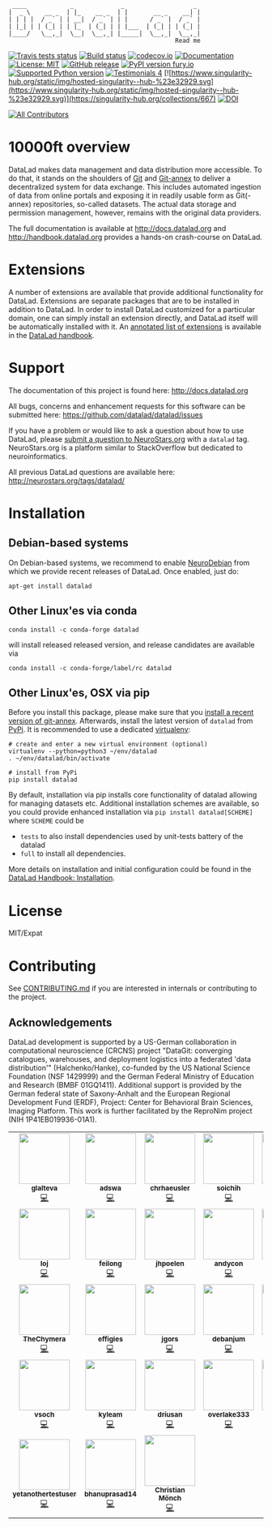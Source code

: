      ____            _             _                   _ 
    |  _ \    __ _  | |_    __ _  | |       __ _    __| |
    | | | |  / _` | | __|  / _` | | |      / _` |  / _` |
    | |_| | | (_| | | |_  | (_| | | |___  | (_| | | (_| |
    |____/   \__,_|  \__|  \__,_| |_____|  \__,_|  \__,_|
                                                  Read me

[![Travis tests status](https://secure.travis-ci.org/datalad/datalad.png?branch=master)](https://travis-ci.org/datalad/datalad)
[![Build status](https://ci.appveyor.com/api/projects/status/github/datalad/datalad?branch=master&svg=true)](https://ci.appveyor.com/project/mih/datalad/branch/master)
[![codecov.io](https://codecov.io/github/datalad/datalad/coverage.svg?branch=master)](https://codecov.io/github/datalad/datalad?branch=master)
[![Documentation](https://readthedocs.org/projects/datalad/badge/?version=latest)](http://datalad.rtfd.org)
[![License: MIT](https://img.shields.io/badge/License-MIT-yellow.svg)](https://opensource.org/licenses/MIT)
[![GitHub release](https://img.shields.io/github/release/datalad/datalad.svg)](https://GitHub.com/datalad/datalad/releases/)
[![PyPI version fury.io](https://badge.fury.io/py/datalad.svg)](https://pypi.python.org/pypi/datalad/)
[![Supported Python version](https://img.shields.io/pypi/pyversions/datalad)](https://pypi.org/project/datalad/)
[![Testimonials 4](https://img.shields.io/badge/testimonials-4-brightgreen.svg)](https://github.com/datalad/datalad/wiki/Testimonials)
[![https://www.singularity-hub.org/static/img/hosted-singularity--hub-%23e32929.svg](https://www.singularity-hub.org/static/img/hosted-singularity--hub-%23e32929.svg)](https://singularity-hub.org/collections/667) [![DOI](https://zenodo.org/badge/DOI/10.5281/zenodo.3233911.svg)](https://doi.org/10.5281/zenodo.3233911)
<!-- ALL-CONTRIBUTORS-BADGE:START - Do not remove or modify this section -->
[![All Contributors](https://img.shields.io/badge/all_contributors-31-orange.svg?style=flat-square)](#contributors-)
<!-- ALL-CONTRIBUTORS-BADGE:END -->


# 10000ft overview

DataLad makes data management and data distribution more accessible.
To do that, it stands on the shoulders of [Git] and [Git-annex] to deliver a
decentralized system for data exchange. This includes automated ingestion of
data from online portals and exposing it in readily usable form as Git(-annex)
repositories, so-called datasets. The actual data storage and permission
management, however, remains with the original data providers.

The full documentation is available at http://docs.datalad.org and
http://handbook.datalad.org provides a hands-on crash-course on DataLad.

# Extensions

A number of extensions are available that provide additional functionality for
DataLad. Extensions are separate packages that are to be installed in addition
to DataLad. In order to install DataLad customized for a particular domain, one
can simply install an extension directly, and DataLad itself will be
automatically installed with it. An [annotated list of
extensions](http://handbook.datalad.org/extension_pkgs.html) is available in
the [DataLad handbook](http://handbook.datalad.org).


# Support

The documentation of this project is found here:
http://docs.datalad.org

All bugs, concerns and enhancement requests for this software can be submitted here:
https://github.com/datalad/datalad/issues

If you have a problem or would like to ask a question about how to use DataLad,
please [submit a question to
NeuroStars.org](https://neurostars.org/new-topic?body=-%20Please%20describe%20the%20problem.%0A-%20What%20steps%20will%20reproduce%20the%20problem%3F%0A-%20What%20version%20of%20DataLad%20are%20you%20using%20%28run%20%60datalad%20--version%60%29%3F%20On%20what%20operating%20system%20%28consider%20running%20%60datalad%20plugin%20wtf%60%29%3F%0A-%20Please%20provide%20any%20additional%20information%20below.%0A-%20Have%20you%20had%20any%20luck%20using%20DataLad%20before%3F%20%28Sometimes%20we%20get%20tired%20of%20reading%20bug%20reports%20all%20day%20and%20a%20lil'%20positive%20end%20note%20does%20wonders%29&tags=datalad)
with a ``datalad`` tag.  NeuroStars.org is a platform similar to StackOverflow
but dedicated to neuroinformatics.

All previous DataLad questions are available here:
http://neurostars.org/tags/datalad/


# Installation

## Debian-based systems

On Debian-based systems, we recommend to enable [NeuroDebian] from which we
provide recent releases of DataLad. Once enabled, just do:

    apt-get install datalad

## Other Linux'es via conda

    conda install -c conda-forge datalad

will install released released version, and release candidates are available
via

    conda install -c conda-forge/label/rc datalad

## Other Linux'es, OSX via pip

Before you install this package, please make sure that you [install a recent
version of git-annex](https://git-annex.branchable.com/install).  Afterwards,
install the latest version of `datalad` from
[PyPi](https://pypi.org/project/datalad). It is recommended to use
a dedicated [virtualenv](https://virtualenv.pypa.io):

    # create and enter a new virtual environment (optional)
    virtualenv --python=python3 ~/env/datalad
    . ~/env/datalad/bin/activate

    # install from PyPi
    pip install datalad

By default, installation via pip installs core functionality of datalad
allowing for managing datasets etc.  Additional installation schemes
are available, so you could provide enhanced installation via
`pip install datalad[SCHEME]` where `SCHEME` could be

- `tests`
     to also install dependencies used by unit-tests battery of the datalad
- `full`
     to install all dependencies.

More details on installation and initial configuration could be found in the
[DataLad Handbook: Installation].

# License

MIT/Expat


# Contributing

See [CONTRIBUTING.md](CONTRIBUTING.md) if you are interested in internals or
contributing to the project. 

## Acknowledgements

DataLad development is supported by a US-German collaboration in computational
neuroscience (CRCNS) project "DataGit: converging catalogues, warehouses, and
deployment logistics into a federated 'data distribution'" (Halchenko/Hanke),
co-funded by the US National Science Foundation (NSF 1429999) and the German
Federal Ministry of Education and Research (BMBF 01GQ1411). Additional support
is provided by the German federal state of Saxony-Anhalt and the European
Regional Development Fund (ERDF), Project: Center for Behavioral Brain
Sciences, Imaging Platform.  This work is further facilitated by the ReproNim
project (NIH 1P41EB019936-01A1).

<!-- ALL-CONTRIBUTORS-LIST:START - Do not remove or modify this section -->
<!-- prettier-ignore-start -->
<!-- markdownlint-disable -->
<table>
  <tr>
    <td align="center"><a href="https://github.com/glalteva"><img src="https://avatars2.githubusercontent.com/u/14296143?v=4?s=100" width="100px;" alt=""/><br /><sub><b>glalteva</b></sub></a><br /><a href="https://github.com/datalad/datalad/commits?author=glalteva" title="Code">💻</a></td>
    <td align="center"><a href="https://github.com/adswa"><img src="https://avatars1.githubusercontent.com/u/29738718?v=4?s=100" width="100px;" alt=""/><br /><sub><b>adswa</b></sub></a><br /><a href="https://github.com/datalad/datalad/commits?author=adswa" title="Code">💻</a></td>
    <td align="center"><a href="https://github.com/chrhaeusler"><img src="https://avatars0.githubusercontent.com/u/8115807?v=4?s=100" width="100px;" alt=""/><br /><sub><b>chrhaeusler</b></sub></a><br /><a href="https://github.com/datalad/datalad/commits?author=chrhaeusler" title="Code">💻</a></td>
    <td align="center"><a href="https://github.com/soichih"><img src="https://avatars3.githubusercontent.com/u/923896?v=4?s=100" width="100px;" alt=""/><br /><sub><b>soichih</b></sub></a><br /><a href="https://github.com/datalad/datalad/commits?author=soichih" title="Code">💻</a></td>
    <td align="center"><a href="https://github.com/mvdoc"><img src="https://avatars1.githubusercontent.com/u/6150554?v=4?s=100" width="100px;" alt=""/><br /><sub><b>mvdoc</b></sub></a><br /><a href="https://github.com/datalad/datalad/commits?author=mvdoc" title="Code">💻</a></td>
    <td align="center"><a href="https://github.com/mih"><img src="https://avatars1.githubusercontent.com/u/136479?v=4?s=100" width="100px;" alt=""/><br /><sub><b>mih</b></sub></a><br /><a href="https://github.com/datalad/datalad/commits?author=mih" title="Code">💻</a></td>
    <td align="center"><a href="https://github.com/yarikoptic"><img src="https://avatars3.githubusercontent.com/u/39889?v=4?s=100" width="100px;" alt=""/><br /><sub><b>yarikoptic</b></sub></a><br /><a href="https://github.com/datalad/datalad/commits?author=yarikoptic" title="Code">💻</a></td>
  </tr>
  <tr>
    <td align="center"><a href="https://github.com/loj"><img src="https://avatars2.githubusercontent.com/u/15157717?v=4?s=100" width="100px;" alt=""/><br /><sub><b>loj</b></sub></a><br /><a href="https://github.com/datalad/datalad/commits?author=loj" title="Code">💻</a></td>
    <td align="center"><a href="https://github.com/feilong"><img src="https://avatars2.githubusercontent.com/u/2242261?v=4?s=100" width="100px;" alt=""/><br /><sub><b>feilong</b></sub></a><br /><a href="https://github.com/datalad/datalad/commits?author=feilong" title="Code">💻</a></td>
    <td align="center"><a href="https://github.com/jhpoelen"><img src="https://avatars2.githubusercontent.com/u/1084872?v=4?s=100" width="100px;" alt=""/><br /><sub><b>jhpoelen</b></sub></a><br /><a href="https://github.com/datalad/datalad/commits?author=jhpoelen" title="Code">💻</a></td>
    <td align="center"><a href="https://github.com/andycon"><img src="https://avatars1.githubusercontent.com/u/3965889?v=4?s=100" width="100px;" alt=""/><br /><sub><b>andycon</b></sub></a><br /><a href="https://github.com/datalad/datalad/commits?author=andycon" title="Code">💻</a></td>
    <td align="center"><a href="https://github.com/nicholsn"><img src="https://avatars3.githubusercontent.com/u/463344?v=4?s=100" width="100px;" alt=""/><br /><sub><b>nicholsn</b></sub></a><br /><a href="https://github.com/datalad/datalad/commits?author=nicholsn" title="Code">💻</a></td>
    <td align="center"><a href="https://github.com/adelavega"><img src="https://avatars0.githubusercontent.com/u/2774448?v=4?s=100" width="100px;" alt=""/><br /><sub><b>adelavega</b></sub></a><br /><a href="https://github.com/datalad/datalad/commits?author=adelavega" title="Code">💻</a></td>
    <td align="center"><a href="https://github.com/kskyten"><img src="https://avatars0.githubusercontent.com/u/4163878?v=4?s=100" width="100px;" alt=""/><br /><sub><b>kskyten</b></sub></a><br /><a href="https://github.com/datalad/datalad/commits?author=kskyten" title="Code">💻</a></td>
  </tr>
  <tr>
    <td align="center"><a href="https://github.com/TheChymera"><img src="https://avatars2.githubusercontent.com/u/950524?v=4?s=100" width="100px;" alt=""/><br /><sub><b>TheChymera</b></sub></a><br /><a href="https://github.com/datalad/datalad/commits?author=TheChymera" title="Code">💻</a></td>
    <td align="center"><a href="https://github.com/effigies"><img src="https://avatars0.githubusercontent.com/u/83442?v=4?s=100" width="100px;" alt=""/><br /><sub><b>effigies</b></sub></a><br /><a href="https://github.com/datalad/datalad/commits?author=effigies" title="Code">💻</a></td>
    <td align="center"><a href="https://github.com/jgors"><img src="https://avatars1.githubusercontent.com/u/386585?v=4?s=100" width="100px;" alt=""/><br /><sub><b>jgors</b></sub></a><br /><a href="https://github.com/datalad/datalad/commits?author=jgors" title="Code">💻</a></td>
    <td align="center"><a href="https://github.com/debanjum"><img src="https://avatars1.githubusercontent.com/u/6413477?v=4?s=100" width="100px;" alt=""/><br /><sub><b>debanjum</b></sub></a><br /><a href="https://github.com/datalad/datalad/commits?author=debanjum" title="Code">💻</a></td>
    <td align="center"><a href="https://github.com/nellh"><img src="https://avatars3.githubusercontent.com/u/11369795?v=4?s=100" width="100px;" alt=""/><br /><sub><b>nellh</b></sub></a><br /><a href="https://github.com/datalad/datalad/commits?author=nellh" title="Code">💻</a></td>
    <td align="center"><a href="https://github.com/emdupre"><img src="https://avatars3.githubusercontent.com/u/15017191?v=4?s=100" width="100px;" alt=""/><br /><sub><b>emdupre</b></sub></a><br /><a href="https://github.com/datalad/datalad/commits?author=emdupre" title="Code">💻</a></td>
    <td align="center"><a href="https://github.com/aqw"><img src="https://avatars0.githubusercontent.com/u/765557?v=4?s=100" width="100px;" alt=""/><br /><sub><b>aqw</b></sub></a><br /><a href="https://github.com/datalad/datalad/commits?author=aqw" title="Code">💻</a></td>
  </tr>
  <tr>
    <td align="center"><a href="https://github.com/vsoch"><img src="https://avatars0.githubusercontent.com/u/814322?v=4?s=100" width="100px;" alt=""/><br /><sub><b>vsoch</b></sub></a><br /><a href="https://github.com/datalad/datalad/commits?author=vsoch" title="Code">💻</a></td>
    <td align="center"><a href="https://github.com/kyleam"><img src="https://avatars2.githubusercontent.com/u/1297788?v=4?s=100" width="100px;" alt=""/><br /><sub><b>kyleam</b></sub></a><br /><a href="https://github.com/datalad/datalad/commits?author=kyleam" title="Code">💻</a></td>
    <td align="center"><a href="https://github.com/driusan"><img src="https://avatars0.githubusercontent.com/u/498329?v=4?s=100" width="100px;" alt=""/><br /><sub><b>driusan</b></sub></a><br /><a href="https://github.com/datalad/datalad/commits?author=driusan" title="Code">💻</a></td>
    <td align="center"><a href="https://github.com/overlake333"><img src="https://avatars1.githubusercontent.com/u/28018084?v=4?s=100" width="100px;" alt=""/><br /><sub><b>overlake333</b></sub></a><br /><a href="https://github.com/datalad/datalad/commits?author=overlake333" title="Code">💻</a></td>
    <td align="center"><a href="https://github.com/akeshavan"><img src="https://avatars0.githubusercontent.com/u/972008?v=4?s=100" width="100px;" alt=""/><br /><sub><b>akeshavan</b></sub></a><br /><a href="https://github.com/datalad/datalad/commits?author=akeshavan" title="Code">💻</a></td>
    <td align="center"><a href="https://github.com/jwodder"><img src="https://avatars1.githubusercontent.com/u/98207?v=4?s=100" width="100px;" alt=""/><br /><sub><b>jwodder</b></sub></a><br /><a href="https://github.com/datalad/datalad/commits?author=jwodder" title="Code">💻</a></td>
    <td align="center"><a href="https://github.com/bpoldrack"><img src="https://avatars2.githubusercontent.com/u/10498301?v=4?s=100" width="100px;" alt=""/><br /><sub><b>bpoldrack</b></sub></a><br /><a href="https://github.com/datalad/datalad/commits?author=bpoldrack" title="Code">💻</a></td>
  </tr>
  <tr>
    <td align="center"><a href="https://github.com/yetanothertestuser"><img src="https://avatars0.githubusercontent.com/u/19335420?v=4?s=100" width="100px;" alt=""/><br /><sub><b>yetanothertestuser</b></sub></a><br /><a href="https://github.com/datalad/datalad/commits?author=yetanothertestuser" title="Code">💻</a></td>
    <td align="center"><a href="https://github.com/bhanuprasad14"><img src="https://avatars3.githubusercontent.com/u/19843?v=4?s=100" width="100px;" alt=""/><br /><sub><b>bhanuprasad14</b></sub></a><br /><a href="https://github.com/datalad/datalad/commits?author=bhanuprasad14" title="Code">💻</a></td>
    <td align="center"><a href="https://github.com/christian-monch"><img src="https://avatars3.githubusercontent.com/u/17925232?v=4?s=100" width="100px;" alt=""/><br /><sub><b>Christian Mönch</b></sub></a><br /><a href="https://github.com/datalad/datalad/commits?author=christian-monch" title="Code">💻</a></td>
  </tr>
</table>

<!-- markdownlint-restore -->
<!-- prettier-ignore-end -->

<!-- ALL-CONTRIBUTORS-LIST:END -->


[Git]: https://git-scm.com
[Git-annex]: http://git-annex.branchable.com
[setup.py]: https://github.com/datalad/datalad/blob/master/setup.py
[NeuroDebian]: http://neuro.debian.net

[DataLad Handbook: Installation]: http://handbook.datalad.org/en/latest/intro/installation.html
